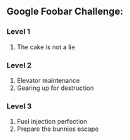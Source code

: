 ## Google Foobar Challenge:

### Level 1

1. The cake is not a lie

### Level 2

1. Elevator maintenance
2. Gearing up for destruction

### Level 3

1. Fuel injection perfection
2. Prepare the bunnies escape

